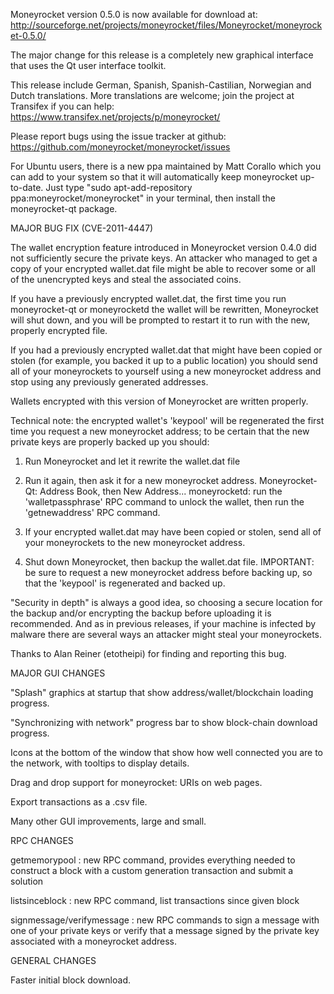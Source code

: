 Moneyrocket version 0.5.0 is now available for download at:
http://sourceforge.net/projects/moneyrocket/files/Moneyrocket/moneyrocket-0.5.0/

The major change for this release is a completely new graphical interface that uses the Qt user interface toolkit.

This release include German, Spanish, Spanish-Castilian, Norwegian and Dutch translations. More translations are welcome; join the project at Transifex if you can help:
https://www.transifex.net/projects/p/moneyrocket/

Please report bugs using the issue tracker at github:
https://github.com/moneyrocket/moneyrocket/issues

For Ubuntu users, there is a new ppa maintained by Matt Corallo which you can add to your system so that it will automatically keep moneyrocket up-to-date.  Just type "sudo apt-add-repository ppa:moneyrocket/moneyrocket" in your terminal, then install the moneyrocket-qt package.

MAJOR BUG FIX  (CVE-2011-4447)

The wallet encryption feature introduced in Moneyrocket version 0.4.0 did not sufficiently secure the private keys. An attacker who
managed to get a copy of your encrypted wallet.dat file might be able to recover some or all of the unencrypted keys and steal the
associated coins.

If you have a previously encrypted wallet.dat, the first time you run moneyrocket-qt or moneyrocketd the wallet will be rewritten, Moneyrocket will
shut down, and you will be prompted to restart it to run with the new, properly encrypted file.

If you had a previously encrypted wallet.dat that might have been copied or stolen (for example, you backed it up to a public
location) you should send all of your moneyrockets to yourself using a new moneyrocket address and stop using any previously generated addresses.

Wallets encrypted with this version of Moneyrocket are written properly.

Technical note: the encrypted wallet's 'keypool' will be regenerated the first time you request a new moneyrocket address; to be certain that the
new private keys are properly backed up you should:

1. Run Moneyrocket and let it rewrite the wallet.dat file

2. Run it again, then ask it for a new moneyrocket address.
Moneyrocket-Qt: Address Book, then New Address...
moneyrocketd: run the 'walletpassphrase' RPC command to unlock the wallet,  then run the 'getnewaddress' RPC command.

3. If your encrypted wallet.dat may have been copied or stolen, send  all of your moneyrockets to the new moneyrocket address.

4. Shut down Moneyrocket, then backup the wallet.dat file.
IMPORTANT: be sure to request a new moneyrocket address before backing up, so that the 'keypool' is regenerated and backed up.

"Security in depth" is always a good idea, so choosing a secure location for the backup and/or encrypting the backup before uploading it is recommended. And as in previous releases, if your machine is infected by malware there are several ways an attacker might steal your moneyrockets.

Thanks to Alan Reiner (etotheipi) for finding and reporting this bug.

MAJOR GUI CHANGES

"Splash" graphics at startup that show address/wallet/blockchain loading progress.

"Synchronizing with network" progress bar to show block-chain download progress.

Icons at the bottom of the window that show how well connected you are to the network, with tooltips to display details.

Drag and drop support for moneyrocket: URIs on web pages.

Export transactions as a .csv file.

Many other GUI improvements, large and small.

RPC CHANGES

getmemorypool : new RPC command, provides everything needed to construct a block with a custom generation transaction and submit a solution

listsinceblock : new RPC command, list transactions since given block

signmessage/verifymessage : new RPC commands to sign a message with one of your private keys or verify that a message signed by the private key associated with a moneyrocket address.

GENERAL CHANGES

Faster initial block download.
